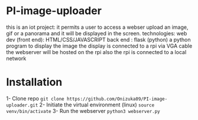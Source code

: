 # PI-image-uploader
this is an iot project: it permits a user to access a webser upload an image, gif or a panorama and it will be displayed in the screen. 
technologies: 
web dev (front end): HTML/CSS/JAVASCRIPT
        back end : flask (python) 
a python program to display the image 
the display is connected to a rpi via VGA cable 
the webserver will be hosted on the rpi also 
the rpi is connected to a local network 
# Installation 
1- Clone repo `git clone https://github.com/Onizuka09/PI-image-uploader.git`
2- Initiate the virtual environment (linux) `source venv/bin/activate` 
3- Run the webserver `python3 webserver.py` 
 
